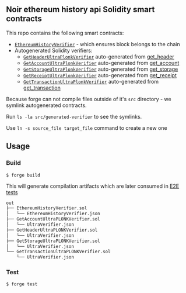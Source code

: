 ## Noir ethereum history api Solidity smart contracts

This repo contains the following smart contracts:

- [`EthereumHistoryVerifier`](src/EthereumHistoryVerifier.sol) - which ensures block belongs to the chain
- Autogenerated Solidity verifiers:
  - [`GetHeaderUltraPlonkVerifier`](src/generated-verifier/GetHeaderUltraPLONKVerifier.sol) auto-generated from [get_header](../circuits/get_header)
  - [`GetAccountUltraPlonkVerifier`](src/generated-verifier/GetAccountUltraPLONKVerifier.sol) auto-generated from [get_account](../circuits/get_account)
  - [`GetStorageUltraPlonkVerifier`](src/generated-verifier/GetStorageUltraPLONKVerifier.sol) auto-generated from [get_storage](../circuits/get_storage)
  - [`GetReceiptUltraPlonkVerifier`](src/generated-verifier/GetReceiptUltraPLONKVerifier.sol) auto-generated from [get_receipt](../circuits/get_receipt)
  - [`GetTransactionUltraPlonkVerifier`](src/generated-verifier/GetTransactionUltraPLONKVerifier.sol) auto-generated from [get_transaction](../circuits/get_transaction)

Because forge can not compile files outside of it's `src` directory - we symlink autogenerated contracts.

Run `ls -la src/generated-verifier` to see the symlinks.

Use `ln -s source_file target_file` command to create a new one

## Usage

### Build

```shell
$ forge build
```

This will generate compilation artifacts which are later consumed in [E2E tests](../tests/)

```sh
out
├── EthereumHistoryVerifier.sol
│   └── EthereumHistoryVerifier.json
├── GetAccountUltraPLONKVerifier.sol
│   └── UltraVerifier.json
├── GetHeaderUltraPLONKVerifier.sol
│   └── UltraVerifier.json
├── GetStorageUltraPLONKVerifier.sol
│   └── UltraVerifier.json
└── GetTransactionUltraPLONKVerifier.sol
    └── UltraVerifier.json
```

### Test

```shell
$ forge test
```
